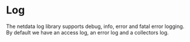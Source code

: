 <!--
title: "Log"
custom_edit_url: https://github.com/netdata/netdata/edit/master/libnetdata/log/README.md
sidebar_label: "Log"
learn_status: "Published"
learn_topic_type: "Tasks"
learn_rel_path: "Developers/libnetdata"
-->

# Log

The netdata log library supports debug, info, error and fatal error logging. 
By default we have an access log, an error log and a collectors log. 


